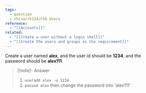 ```yaml
---
tags:
  - question
  - rhcsa/rh124/Ch6_Users
reference:
  - "[[Accounts]]"
related:
  - "[[Create a user without a login shell]]"
  - "[[Create the users and groups as the requirement]]"
---
```

Create a user named **alex**, and the user id should be **1234**, and the password should be **alex111**.

>[!note]- Answer
>1. `useradd alex -u 1234`
>2. `passwd alex` then change the password into 'alex111'